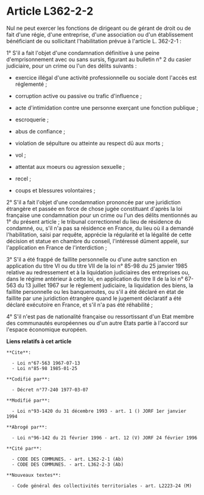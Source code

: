 # Article L362-2-2

Nul ne peut exercer les fonctions de dirigeant ou de gérant de droit ou de fait d'une régie, d'une entreprise, d'une
association ou d'un établissement bénéficiant de ou sollicitant l'habilitation prévue à l'article L. 362-2-1 :

1° S'il a fait l'objet d'une condamnation définitive à une peine d'emprisonnement avec ou sans sursis, figurant au bulletin
n° 2 du casier judiciaire, pour un crime ou l'un des délits suivants :

- exercice illégal d'une activité professionnelle ou sociale dont l'accès est réglementé ;

- corruption active ou passive ou trafic d'influence ;

- acte d'intimidation contre une personne exerçant une fonction publique ;

- escroquerie ;

- abus de confiance ;

- violation de sépulture ou atteinte au respect dû aux morts ;

- vol ;

- attentat aux moeurs ou agression sexuelle ;

- recel ;

- coups et blessures volontaires ;

2° S'il a fait l'objet d'une condamnation prononcée par une juridiction étrangère et passée en force de chose jugée
constituant d'après la loi française une condamnation pour un crime ou l'un des délits mentionnés au 1° du présent article ;
le tribunal correctionnel du lieu de résidence du condamné, ou, s'il n'a pas sa résidence en France, du lieu où il a demandé
l'habilitation, saisi par requête, apprécie la régularité et la légalité de cette décision et statue en chambre du conseil,
l'intéressé dûment appelé, sur l'application en France de l'interdiction ;

3° S'il a été frappé de faillite personnelle ou d'une autre sanction en application du titre VI ou du titre VII de la loi n°
85-98 du 25 janvier 1985 relative au redressement et à la liquidation judiciaires des entreprises ou, dans le régime
antérieur à cette loi, en application du titre II de la loi n° 67-563 du 13 juillet 1967 sur le règlement judiciaire, la
liquidation des biens, la faillite personnelle ou les banqueroutes, ou s'il a été déclaré en état de faillite par une
juridiction étrangère quand le jugement déclaratif a été déclaré exécutoire en France, et s'il n'a pas été réhabilité ;

4° S'il n'est pas de nationalité française ou ressortissant d'un Etat membre des communautés européennes ou d'un autre Etats
partie à l'accord sur l'espace économique européen.

**Liens relatifs à cet article**

	**Cite**:

	  - Loi n°67-563 1967-07-13
	  - Loi n°85-98 1985-01-25

	**Codifié par**:

	  - Décret n°77-240 1977-03-07

	**Modifié par**:

	  - Loi n°93-1420 du 31 décembre 1993 - art. 1 () JORF 1er janvier 1994

	**Abrogé par**:

	  - Loi n°96-142 du 21 février 1996 - art. 12 (V) JORF 24 février 1996

	**Cité par**:

	  - CODE DES COMMUNES. - art. L362-2-1 (Ab)
	  - CODE DES COMMUNES. - art. L362-2-3 (Ab)

	**Nouveaux textes**:

	  - Code général des collectivités territoriales - art. L2223-24 (M)
